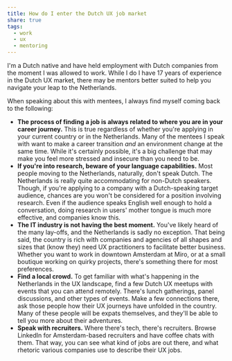 ```yaml
---
title: How do I enter the Dutch UX job market
share: true
tags:
  - work
  - ux
  - mentoring
---
```


I'm a Dutch native and have held employment with Dutch companies from the moment I was allowed to work. While I do I have 17 years of experience in the Dutch UX market, there may be mentors better suited to help you navigate your leap to the Netherlands.

When speaking about this with mentees, I always find myself coming back to the following:
- **The process of finding a job is always related to where you are in your career journey.** This is true regardless of whether you're applying in your current country or in the Netherlands. Many of the mentees I speak with want to make a career transition *and* an environment change at the same time. While it's certainly possible, it's a big challenge that may make you feel more stressed and insecure than you need to be.
- **If you're into research, beware of your language capabilities.** Most people moving to the Netherlands, naturally, don't speak Dutch. The Netherlands is really quite accommodating for non-Dutch speakers. Though, if you're applying to a company with a Dutch-speaking target audience, chances are you won't be considered for a position involving research. Even if the audience speaks English well enough to hold a conversation, doing research in users' mother tongue is much more effective, and companies know this.
- **The IT industry is not having the best moment.** You've likely heard of the many lay-offs, and the Netherlands is sadly no exception. That being said, the country is rich with companies and agencies of all shapes and sizes that (know they) need UX practitioners to facilitate better business. Whether you want to work in downtown Amsterdam at Miro, or at a small boutique working on quirky projects, there's something there for most preferences. 
- **Find a local crowd.** To get familiar with what's happening in the Netherlands in the UX landscape, find a few Dutch UX meetups with events that you can attend remotely. There's lunch gatherings, panel discussions, and other types of events. Make a few connections there, ask those people how their UX journeys have unfolded in the country. Many of these people will be expats themselves, and they'll be able to tell you more about their adventures. 
- **Speak with recruiters.** Where there's tech, there's recruiters. Browse LinkedIn for Amsterdam-based recruiters and have coffee chats with them. That way, you can see what kind of jobs are out there, and what rhetoric various companies use to describe their UX jobs.